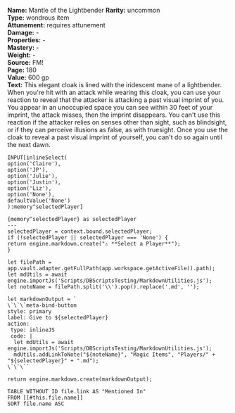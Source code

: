  **Name:** Mantle of the Lightbender
  **Rarity:** uncommon  
  **Type:** wondrous item  
  **Attunement:** requires attunement  
  **Damage:** -  
  **Properties:** -  
  **Mastery:** -  
  **Weight:** -  
  **Source:** FM!  
  **Page:** 180  
  **Value:** 600 gp  
  **Text:** This elegant cloak is lined with the iridescent mane of a lightbender. When you're hit with an attack while wearing this cloak, you can use your reaction to reveal that the attacker is attacking a past visual imprint of you. You appear in an unoccupied space you can see within 30 feet of your imprint, the attack misses, then the imprint disappears. You can't use this reaction if the attacker relies on senses other than sight, such as blindsight, or if they can perceive illusions as false, as with truesight. Once you use the cloak to reveal a past visual imprint of yourself, you can't do so again until the next dawn.
```meta-bind
INPUT[inlineSelect(
option('Claire'), 
option('JP'), 
option('Julie'), 
option('Justin'), 
option('Liz'), 
option('None'), 
defaultValue('None')
):memory^selectedPlayer]
```
  
```meta-bind-js-view
{memory^selectedPlayer} as selectedPlayer
---
selectedPlayer = context.bound.selectedPlayer;
if (!selectedPlayer || selectedPlayer === 'None') {
return engine.markdown.create("⚠️ **Select a Player**");
}

let filePath = app.vault.adapter.getFullPath(app.workspace.getActiveFile().path);
let mdUtils = await engine.importJs('Scripts/DBScriptsTesting/MarkdownUtilities.js');
let noteName = filePath.split('\\').pop().replace('.md', '');

let markdownOutput = `
\`\`\`meta-bind-button
style: primary
label: Give to ${selectedPlayer}
action:
 type: inlineJS
 code: |
  let mdUtils = await engine.importJs('Scripts/DBScriptsTesting/MarkdownUtilities.js');
  mdUtils.addLinkToNote("${noteName}", "Magic Items", "Players/" + "${selectedPlayer}" + ".md");
\`\`\``

return engine.markdown.create(markdownOutput);
```
  


```dataview
TABLE WITHOUT ID file.link AS "Mentioned In"
FROM [[#this.file.name]]
SORT file.name ASC
```
  